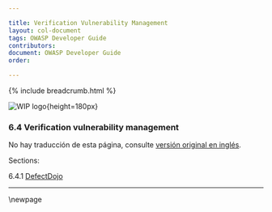 ```yaml
---

title: Verification Vulnerability Management
layout: col-document
tags: OWASP Developer Guide
contributors:
document: OWASP Developer Guide
order:

---
```


{% include breadcrumb.html %}

![WIP logo](../../../assets/images/dg_wip.png "Trabajo en curso"){height=180px}

### 6.4 Verification vulnerability management

No hay traducción de esta página, consulte [versión original en inglés][release0840].

Sections:

6.4.1 [DefectDojo](#defectdojo)  

----

[release0840]: https://github.com/OWASP/www-project-developer-guide/blob/main/release/08-verification/04-vulnerability-management/toc.md

\newpage
